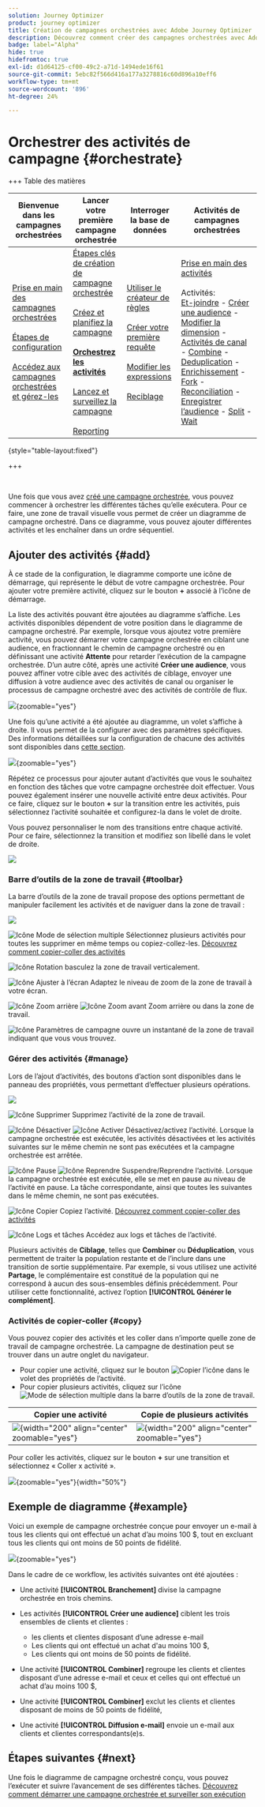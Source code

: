 ```yaml
---
solution: Journey Optimizer
product: journey optimizer
title: Création de campagnes orchestrées avec Adobe Journey Optimizer
description: Découvrez comment créer des campagnes orchestrées avec Adobe Journey Optimizer
badge: label="Alpha"
hide: true
hidefromtoc: true
exl-id: d1d64125-cf00-49c2-a71d-1494ede16f61
source-git-commit: 5ebc82f566d416a177a3278816c60d896a10eff6
workflow-type: tm+mt
source-wordcount: '896'
ht-degree: 24%

---
```


# Orchestrer des activités de campagne {#orchestrate}

+++ Table des matières

| Bienvenue dans les campagnes orchestrées | Lancer votre première campagne orchestrée | Interroger la base de données | Activités de campagnes orchestrées |
|---|---|---|---|
| [Prise en main des campagnes orchestrées](gs-orchestrated-campaigns.md)<br/><br/>[Étapes de configuration](configuration-steps.md)<br/><br/>[Accédez aux campagnes orchestrées et gérez-les](access-manage-orchestrated-campaigns.md) | [Étapes clés de création de campagne orchestrée](gs-campaign-creation.md)<br/><br/>[Créez et planifiez la campagne](create-orchestrated-campaign.md)<br/><br/><b>[Orchestrez les activités](orchestrate-activities.md)</b><br/><br/>[Lancez et surveillez la campagne](start-monitor-campaigns.md)<br/><br/>[Reporting](reporting-campaigns.md) | [Utiliser le créateur de règles](orchestrated-rule-builder.md)<br/><br/>[Créer votre première requête](build-query.md)<br/><br/>[Modifier les expressions](edit-expressions.md)<br/><br/>[Reciblage](retarget.md) | [Prise en main des activités](activities/about-activities.md)<br/><br/>Activités:<br/>[Et-joindre](activities/and-join.md) - [Créer une audience](activities/build-audience.md) - [Modifier la dimension](activities/change-dimension.md) - [Activités de canal](activities/channels.md) - [Combine](activities/combine.md) - [Deduplication](activities/deduplication.md) - [Enrichissement](activities/enrichment.md) - [Fork](activities/fork.md) - [Reconciliation](activities/reconciliation.md) - [Enregistrer l’audience](activities/save-audience.md) - [Split](activities/split.md) - [Wait](activities/wait.md) |

{style="table-layout:fixed"}

+++

<br/>

Une fois que vous avez [créé une campagne orchestrée](gs-campaign-creation.md), vous pouvez commencer à orchestrer les différentes tâches qu’elle exécutera. Pour ce faire, une zone de travail visuelle vous permet de créer un diagramme de campagne orchestré. Dans ce diagramme, vous pouvez ajouter différentes activités et les enchaîner dans un ordre séquentiel.

## Ajouter des activités {#add}

À ce stade de la configuration, le diagramme comporte une icône de démarrage, qui représente le début de votre campagne orchestrée. Pour ajouter votre première activité, cliquez sur le bouton **+** associé à l’icône de démarrage.

La liste des activités pouvant être ajoutées au diagramme s’affiche. Les activités disponibles dépendent de votre position dans le diagramme de campagne orchestré. Par exemple, lorsque vous ajoutez votre première activité, vous pouvez démarrer votre campagne orchestrée en ciblant une audience, en fractionnant le chemin de campagne orchestré ou en définissant une activité **Attente** pour retarder l’exécution de la campagne orchestrée. D’un autre côté, après une activité **Créer une audience**, vous pouvez affiner votre cible avec des activités de ciblage, envoyer une diffusion à votre audience avec des activités de canal ou organiser le processus de campagne orchestré avec des activités de contrôle de flux.

![](assets/orchestrated-start.png){zoomable="yes"}

Une fois qu’une activité a été ajoutée au diagramme, un volet s’affiche à droite. Il vous permet de la configurer avec des paramètres spécifiques. Des informations détaillées sur la configuration de chacune des activités sont disponibles dans [cette section](activities/about-activities.md).

![](assets/orchestrated-configure-activities.png){zoomable="yes"}

Répétez ce processus pour ajouter autant d’activités que vous le souhaitez en fonction des tâches que votre campagne orchestrée doit effectuer. Vous pouvez également insérer une nouvelle activité entre deux activités. Pour ce faire, cliquez sur le bouton **+** sur la transition entre les activités, puis sélectionnez l’activité souhaitée et configurez-la dans le volet de droite.

Vous pouvez personnaliser le nom des transitions entre chaque activité. Pour ce faire, sélectionnez la transition et modifiez son libellé dans le volet de droite.

![](assets/canvas-transition.png)

### Barre d’outils de la zone de travail {#toolbar}

La barre d’outils de la zone de travail propose des options permettant de manipuler facilement les activités et de naviguer dans la zone de travail :

![](assets/orchestrated-toolbar.png)

![Icône Mode de sélection multiple](assets/do-not-localize/canvas-multiple.svg) Sélectionnez plusieurs activités pour toutes les supprimer en même temps ou copiez-collez-les. [Découvrez comment copier-coller des activités](#copy)

![Icône Rotation](assets/do-not-localize/canvas-rotate.svg) basculez la zone de travail verticalement.

![Icône Ajuster à l’écran](assets/do-not-localize/canvas-fit.svg) Adaptez le niveau de zoom de la zone de travail à votre écran.

![Icône Zoom arrière](assets/do-not-localize/canvas-zoomout.svg) ![Icône Zoom avant](assets/do-not-localize/canvas-zoomin.svg) Zoom arrière ou dans la zone de travail.

![Icône Paramètres de campagne](assets/do-not-localize/canvas-map.svg) ouvre un instantané de la zone de travail indiquant que vous vous trouvez.

### Gérer des activités {#manage}

Lors de l’ajout d’activités, des boutons d’action sont disponibles dans le panneau des propriétés, vous permettant d’effectuer plusieurs opérations.

![](assets/activity-action.png)

![Icône Supprimer](assets/do-not-localize/activity-delete.svg) Supprimez l’activité de la zone de travail.

![Icône Désactiver](assets/do-not-localize/activity-disable.svg) ![Icône Activer](assets/do-not-localize/activity-enable.svg) Désactivez/activez l’activité. Lorsque la campagne orchestrée est exécutée, les activités désactivées et les activités suivantes sur le même chemin ne sont pas exécutées et la campagne orchestrée est arrêtée.

![Icône Pause](assets/do-not-localize/activity-pause.svg) ![Icône Reprendre](assets/do-not-localize/activity-resume.svg) Suspendre/Reprendre l’activité. Lorsque la campagne orchestrée est exécutée, elle se met en pause au niveau de l’activité en pause. La tâche correspondante, ainsi que toutes les suivantes dans le même chemin, ne sont pas exécutées.

![Icône Copier](assets/do-not-localize/activity-copy.svg) Copiez l’activité. [Découvrez comment copier-coller des activités](#copy)

![Icône Logs et tâches](assets/do-not-localize/activity-logs.svg) Accédez aux logs et tâches de l’activité.

Plusieurs activités de **Ciblage**, telles que **Combiner** ou **Déduplication**, vous permettent de traiter la population restante et de l’inclure dans une transition de sortie supplémentaire. Par exemple, si vous utilisez une activité **Partage**, le complémentaire est constitué de la population qui ne correspond à aucun des sous-ensembles définis précédemment. Pour utiliser cette fonctionnalité, activez l’option **[!UICONTROL Générer le complément]**.

### Activités de copier-coller {#copy}

Vous pouvez copier des activités et les coller dans n’importe quelle zone de travail de campagne orchestrée. La campagne de destination peut se trouver dans un autre onglet du navigateur.

* Pour copier une activité, cliquez sur le bouton ![Copier l’icône](assets/do-not-localize/activity-copy.svg) dans le volet des propriétés de l’activité.
* Pour copier plusieurs activités, cliquez sur l’icône ![Mode de sélection multiple](assets/do-not-localize/canvas-multiple.svg) dans la barre d’outils de la zone de travail.

| Copier une activité | Copie de plusieurs activités |
|  ---  |  ---  |
| ![](assets/orchestrated-copy-1.png){width="200" align="center" zoomable="yes"} | ![](assets/orchestrated-copy-2.png){width="200" align="center" zoomable="yes"} |

Pour coller les activités, cliquez sur le bouton **+** sur une transition et sélectionnez « Coller x activité ».

![](assets/orchestrated-copy-3.png){zoomable="yes"}{width="50%"}

## Exemple de diagramme {#example}

Voici un exemple de campagne orchestrée conçue pour envoyer un e-mail à tous les clients qui ont effectué un achat d’au moins 100 $, tout en excluant tous les clients qui ont moins de 50 points de fidélité.

![](assets/canvas-example-diagram.png){zoomable="yes"}

Dans le cadre de ce workflow, les activités suivantes ont été ajoutées :

* Une activité **[!UICONTROL Branchement]** divise la campagne orchestrée en trois chemins.
* Les activités **[!UICONTROL Créer une audience]** ciblent les trois ensembles de clients et clientes :

   * les clients et clientes disposant d’une adresse e-mail
   * Les clients qui ont effectué un achat d&#39;au moins 100 $,
   * Les clients qui ont moins de 50 points de fidélité.

* Une activité **[!UICONTROL Combiner]** regroupe les clients et clientes disposant d’une adresse e-mail et ceux et celles qui ont effectué un achat d’au moins 100 $,
* Une activité **[!UICONTROL Combiner]** exclut les clients et clientes disposant de moins de 50 points de fidélité,
* Une activité **[!UICONTROL Diffusion e-mail]** envoie un e-mail aux clients et clientes correspondants(e)s.

## Étapes suivantes {#next}

Une fois le diagramme de campagne orchestré conçu, vous pouvez l’exécuter et suivre l’avancement de ses différentes tâches. [Découvrez comment démarrer une campagne orchestrée et surveiller son exécution](start-monitor-campaigns.md)
